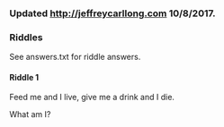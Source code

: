 ### Updated http://jeffreycarllong.com 10/8/2017.

### Riddles

See answers.txt for riddle answers.

#### Riddle 1 
Feed me and I live, give me a drink and I die.

What am I?



